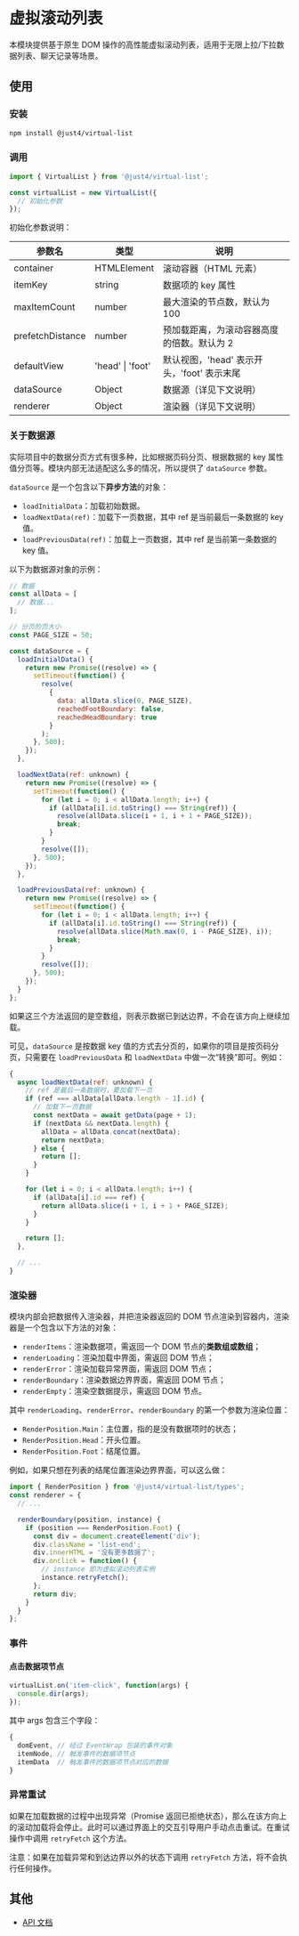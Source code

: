 # 虚拟滚动列表

本模块提供基于原生 DOM 操作的高性能虚拟滚动列表，适用于无限上拉/下拉数据列表、聊天记录等场景。

## 使用

### 安装

```bash
npm install @just4/virtual-list
```

### 调用

```javascript
import { VirtualList } from '@just4/virtual-list';

const virtualList = new VirtualList({
  // 初始化参数
});
```

初始化参数说明：

| 参数名 | 类型 | 说明 |
| --- | --- | --- |
| container | HTMLElement | 滚动容器（HTML 元素） |
| itemKey | string | 数据项的 key 属性 |
| maxItemCount | number | 最大渲染的节点数，默认为 100 |
| prefetchDistance | number | 预加载距离，为滚动容器高度的倍数。默认为 2 |
| defaultView | 'head' \| 'foot' | 默认视图，'head' 表示开头，'foot' 表示末尾 |
| dataSource | Object | 数据源（详见下文说明） |
| renderer | Object | 渲染器（详见下文说明） |

### 关于数据源

实际项目中的数据分页方式有很多种，比如根据页码分页、根据数据的 key 属性值分页等。模块内部无法适配这么多的情况，所以提供了 `dataSource` 参数。

`dataSource` 是一个包含以下**异步方法**的对象：
- `loadInitialData`：加载初始数据。
- `loadNextData(ref)`：加载下一页数据，其中 ref 是当前最后一条数据的 key 值。
- `loadPreviousData(ref)`：加载上一页数据，其中 ref 是当前第一条数据的 key 值。

以下为数据源对象的示例：

```javascript
// 数据
const allData = [
  // 数据...
];

// 分页的页大小
const PAGE_SIZE = 50;

const dataSource = {
  loadInitialData() {
    return new Promise((resolve) => {
      setTimeout(function() {
        resolve(
          {
            data: allData.slice(0, PAGE_SIZE),
            reachedFootBoundary: false,
            reachedHeadBoundary: true
          }
        );
      }, 500);
    });
  },

  loadNextData(ref: unknown) {
    return new Promise((resolve) => {
      setTimeout(function() {
        for (let i = 0; i < allData.length; i++) {
          if (allData[i].id.toString() === String(ref)) {
            resolve(allData.slice(i + 1, i + 1 + PAGE_SIZE));
            break;
          }
        }
        resolve([]);
      }, 500);
    });
  },

  loadPreviousData(ref: unknown) {
    return new Promise((resolve) => {
      setTimeout(function() {
        for (let i = 0; i < allData.length; i++) {
          if (allData[i].id.toString() === String(ref)) {
            resolve(allData.slice(Math.max(0, i - PAGE_SIZE), i));
            break;
          }
        }
        resolve([]);
      }, 500);
    });
  }
};
```

如果这三个方法返回的是空数组，则表示数据已到达边界，不会在该方向上继续加载。

可见，`dataSource` 是按数据 key 值的方式去分页的，如果你的项目是按页码分页，只需要在 `loadPreviousData` 和 `loadNextData` 中做一次“转换”即可。例如：

```javascript
{
  async loadNextData(ref: unknown) {
    // ref 是最后一条数据时，要加载下一页
    if (ref === allData[allData.length - 1].id) {
      // 加载下一页数据
      const nextData = await getData(page + 1);
      if (nextData && nextData.length) {
        allData = allData.concat(nextData);
        return nextData;
      } else {
        return [];
      }
    }

    for (let i = 0; i < allData.length; i++) {
      if (allData[i].id === ref) {
        return allData.slice(i + 1, i + 1 + PAGE_SIZE);
      }
    }

    return [];
  },

  // ...
}
```

### 渲染器

模块内部会把数据传入渲染器，并把渲染器返回的 DOM 节点渲染到容器内，渲染器是一个包含以下方法的对象：
- `renderItems`：渲染数据项，需返回一个 DOM 节点的**类数组或数组**；
- `renderLoading`：渲染加载中界面，需返回 DOM 节点；
- `renderError`：渲染加载异常界面，需返回 DOM 节点；
- `renderBoundary`：渲染数据边界界面，需返回 DOM 节点；
- `renderEmpty`：渲染空数据提示，需返回 DOM 节点。

其中 `renderLoading`、`renderError`、`renderBoundary` 的第一个参数为渲染位置：

- `RenderPosition.Main`：主位置，指的是没有数据项时的状态；
- `RenderPosition.Head`：开头位置。
- `RenderPosition.Foot`：结尾位置。

例如，如果只想在列表的结尾位置渲染边界界面，可以这么做：

```javascript
import { RenderPosition } from '@just4/virtual-list/types';
const renderer = {
  // ...

  renderBoundary(position, instance) {
    if (position === RenderPosition.Foot) {
      const div = document.createElement('div');
      div.className = 'list-end';
      div.innerHTML = '没有更多数据了';
      div.onclick = function() {
        // instance 即为虚拟滚动列表实例
        instance.retryFetch();
      };
      return div;
    }
  }
};
```

### 事件

#### 点击数据项节点

```javascript
virtualList.on('item-click', function(args) {
  console.dir(args);
});
```

其中 args 包含三个字段：

```javascript
{
  domEvent, // 经过 EventWrap 包装的事件对象
  itemNode, // 触发事件的数据项节点
  itemData  // 触发事件的数据项节点对应的数据
}
```

### 异常重试

如果在加载数据的过程中出现异常（Promise 返回已拒绝状态），那么在该方向上的滚动加载将会停止。此时可以通过界面上的交互引导用户手动点击重试。在重试操作中调用 `retryFetch` 这个方法。

注意：如果在加载异常和到达边界以外的状态下调用 `retryFetch` 方法，将不会执行任何操作。

## 其他
- [API 文档](https://heeroluo.github.io/just4/virtual-list/index.html)

